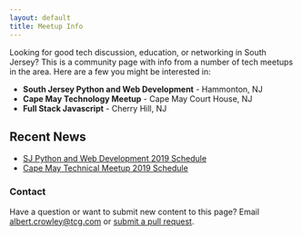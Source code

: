 ```yaml
---
layout: default
title: Meetup Info
---
```


Looking for good tech discussion, education, or networking in South Jersey? This is a community page with info from a number of tech meetups in the area. Here are a few you might be interested in:

* **South Jersey Python and Web Development** - Hammonton, NJ
* **Cape May Technology Meetup** - Cape May Court House, NJ
* **Full Stack Javascript** - Cherry Hill, NJ 


## Recent News
* [SJ Python and Web Development 2019 Schedule](news/sj-python-schedule.md)
* [Cape May Technical Meetup 2019 Schedule](news/capemay-schedule.md)

### Contact

Have a question or want to submit new content to this page?
Email albert.crowley@tcg.com or [submit a pull request](https://github.com/sjtechmeetup/sjtechmeetup.github.io).
